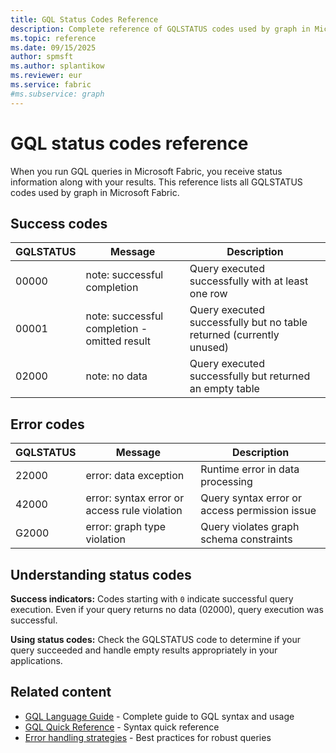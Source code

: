 ```yaml
---
title: GQL Status Codes Reference
description: Complete reference of GQLSTATUS codes used by graph in Microsoft Fabric
ms.topic: reference
ms.date: 09/15/2025
author: spmsft
ms.author: splantikow
ms.reviewer: eur
ms.service: fabric
#ms.subservice: graph
---
```


# GQL status codes reference

When you run GQL queries in Microsoft Fabric, you receive status information along with your results. This reference lists all GQLSTATUS codes used by graph in Microsoft Fabric.

## Success codes

| GQLSTATUS | Message                                      | Description                                                          |
|-----------|----------------------------------------------|----------------------------------------------------------------------|
| 00000     | note: successful completion                  | Query executed successfully with at least one row                    |
| 00001     | note: successful completion - omitted result | Query executed successfully but no table returned (currently unused) |
| 02000     | note: no data                                | Query executed successfully but returned an empty table              |

## Error codes

| GQLSTATUS | Message                                      | Description                                   |
|-----------|----------------------------------------------|-----------------------------------------------|
| 22000     | error: data exception                        | Runtime error in data processing              |
| 42000     | error: syntax error or access rule violation | Query syntax error or access permission issue |
| G2000     | error: graph type violation                  | Query violates graph schema constraints       |

## Understanding status codes

**Success indicators:** Codes starting with `0` indicate successful query execution. Even if your query returns no data (02000), query execution was successful.

**Using status codes:** Check the GQLSTATUS code to determine if your query succeeded and handle empty results appropriately in your applications.

## Related content

- [GQL Language Guide](gql-language-guide.md) - Complete guide to GQL syntax and usage
- [GQL Quick Reference](gql-reference-abridged.md) - Syntax quick reference
- [Error handling strategies](gql-language-guide.md#error-handling-strategies) - Best practices for robust queries